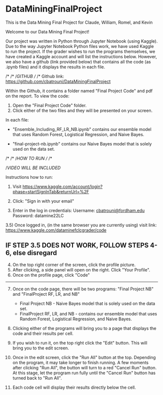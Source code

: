 # DataMiningFinalProject
This is the Data Mining Final Project for Claude, William, Romel, and Kevin 

Welcome to our Data Mining Final Project!

Our project was written in Python through Jupyter Notebook (using Kaggle).
Due to the way Jupyter Notebook Python files work, we have used Kaggle to run the project.
If the grader wishes to run the programs themselves, we have created a Kaggle account and will
list the instructions below. However, we also have a github (link provided below) that
contains all the code (as .ipynb files) and it displays the results in each file. 


/*
/*
/*GITHUB
/* 
/*
Github link: https://github.com/cbatrouni/DataMiningFinalProject

Within the Github, it contains a folder named "Final Project Code" and pdf on the report.
To view the code:
1) Open the "Final Project Code" folder.
2) Click either of the two files and they will be presented on your screen.

In each file:
- "Ensemble_Including_RF_LR_NB.ipynb" contains our ensemble model that uses
Random Forest, Logistical Regression, and Naive Bayes.

- "final-project-nb.ipynb" contains our Naive Bayes model that is solely used
on the data set.


/*
/*
/*HOW TO RUN
/*
/* 

/*VIDEO WILL BE INCLUDED*

Instructions how to run:
1) Visit https://www.kaggle.com/account/login?phase=startSignInTab&returnUrl=%2F

2) Click: "Sign in with your email"

3) Enter in the log in credentials:
   Username: cbatrouni@fordham.edu
   Password: datamine22LC
  
3.5) Once logged in, (in the same browser you are currently using) visit link: https://www.kaggle.com/dataminefclcgrader/code
   

IF STEP 3.5 DOES NOT WORK, FOLLOW STEPS 4-6, else disregard 
-------------------------------------------------------------------------------
4) On the top right corner of the screen, click the profile picture.
5) After clicking, a side panel will open on the right. Click "Your Profile".
6) Once on the profile page, click "Code"
-------------------------------------------------------------------------------

7) Once on the code page, there will be two programs: "Final Project NB" and "FinalProject RF, LR, and NB"
   - Final Project NB - Naive Bayes model that is solely used on the data set.
   - FinalProject RF, LR, and NB - contains our ensemble model that uses Random Forest, 
        Logistical Regression, and Naive Bayes.

8) Clicking either of the programs will bring you to a page that displays the code and their results per cell.

9) If you wish to run it, on the top right click the "Edit" button. This will bring you to the edit screen.

10) Once in the edit screen, click the "Run All" button at the top. Depending on the program, it may take
    longer to finish running. A few moments after clicking "Run All", the button will turn to a red "Cancel Run" button.
	At this stage, let the program run fully until the "Cancel Run" button has turned back to "Run All".
	
	
11) Each code cell will display their results directly below the cell. 
